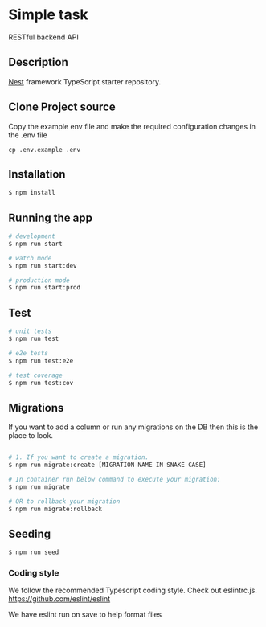 # Simple task

RESTful backend API

## Description

[Nest](https://github.com/nestjs/nest) framework TypeScript starter repository.

## Clone Project source
Copy the example env file and make the required configuration changes in the .env file
```
cp .env.example .env
```

## Installation

```bash
$ npm install
```

## Running the app

```bash
# development
$ npm run start

# watch mode
$ npm run start:dev

# production mode
$ npm run start:prod
```

## Test

```bash
# unit tests
$ npm run test

# e2e tests
$ npm run test:e2e

# test coverage
$ npm run test:cov
```
## Migrations
If you want to add a column or run any migrations on the DB then this is the place to look.

```bash

# 1. If you want to create a migration.
$ npm run migrate:create [MIGRATION NAME IN SNAKE CASE]

# In container run below command to execute your migration:
$ npm run migrate

# OR to rollback your migration
$ npm run migrate:rollback
```
## Seeding
```bash
$ npm run seed
```
### Coding style

We follow the recommended Typescript coding style. Check out eslintrc.js. https://github.com/eslint/eslint

We have eslint run on save to help format files

